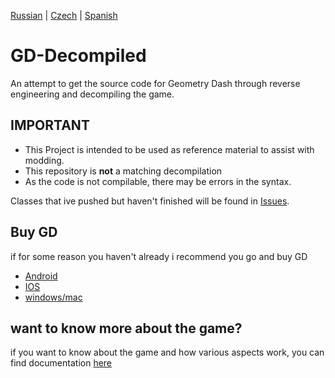 [Russian](README-RU.md) | [Czech](README-CZ.md) | [Spanish](README-ES.md)

# GD-Decompiled
 An attempt to get the source code for Geometry Dash through reverse engineering and decompiling the game.  

## IMPORTANT

- This Project is intended to be used as reference material to assist with modding. 
- This repository is <b>not</b> a matching decompilation
- As the code is not compilable, there may be errors in the syntax.

Classes that ive pushed but haven't finished will be found in [Issues](https://github.com/Wyliemaster/GD-Decompiled/issues).

## Buy GD

if for some reason you haven't already i recommend you go and buy GD

- [Android](https://play.google.com/store/apps/details?id=com.robtopx.geometryjump&hl=en_GB&gl=US)
- [IOS](https://apps.apple.com/us/app/geometry-dash/id625334537)
- [windows/mac](https://store.steampowered.com/app/322170/Geometry_Dash/)

## want to know more about the game?

if you want to know about the game and how various aspects work, you can find documentation [here](https://github.com/Wyliemaster/gddocs)
